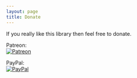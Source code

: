 ```yaml
---
layout: page
title: Donate
---
```

If you really like this library then feel free to donate.

Patreon:  
[![Patreon](https://c5.patreon.com/external/logo/become_a_patron_button.png)](https://www.patreon.com/tgui)

PayPal:  
[![PayPal](https://www.paypalobjects.com/en_US/i/btn/btn_donate_LG.gif)](https://www.paypal.me/texusius)
